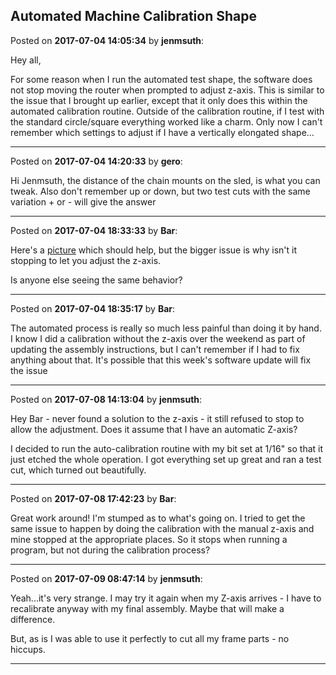 ## Automated Machine Calibration Shape
Posted on **2017-07-04 14:05:34** by **jenmsuth**:

Hey all, 

For some reason when I run the automated test shape, the software does not stop moving the router when prompted to adjust z-axis. This is similar to the issue that I brought up earlier, except that it only does this within the automated calibration routine. Outside of the calibration routine, if I test with the standard circle/square everything worked like a charm. Only now I can't remember which settings to adjust if I have a vertically elongated shape...

---

Posted on **2017-07-04 14:20:33** by **gero**:

Hi Jenmsuth, the distance of the chain mounts on the sled, is what you can tweak. Also don't remember up or down, but two test cuts with the same variation + or - will give the answer

---

Posted on **2017-07-04 18:33:33** by **Bar**:

Here's a [picture](//muut.com/u/maslowcnc/s1/:maslowcnc:4khO:tuningcalibration.jpg.jpg) which should help, but the bigger issue is why isn't it stopping to let you adjust the z-axis.

Is anyone else seeing the same behavior?

---

Posted on **2017-07-04 18:35:17** by **Bar**:

The automated process is really so much less painful than doing it by hand. I know I did a calibration without the z-axis over the weekend as part of updating the assembly instructions, but I can't remember if I had to fix anything about that. It's possible that this week's software update will fix the issue

---

Posted on **2017-07-08 14:13:04** by **jenmsuth**:

Hey Bar - never found a solution to the z-axis - it still refused to stop to allow the adjustment. Does it assume that I have an automatic Z-axis?

I decided to run the auto-calibration routine with my bit set at 1/16" so that it just etched the whole operation. I got everything set up great and ran a test cut, which turned out beautifully.

---

Posted on **2017-07-08 17:42:23** by **Bar**:

Great work around! I'm stumped as to what's going on. I tried to get the same issue to happen by doing the calibration with the manual z-axis and mine stopped at the appropriate places. So it stops when running a program, but not during the calibration process?

---

Posted on **2017-07-09 08:47:14** by **jenmsuth**:

Yeah...it's very strange. I may try it again when my Z-axis arrives - I have to recalibrate anyway with my final assembly. Maybe that will make a difference. 

But, as is I was able to use it perfectly to cut all my frame parts - no hiccups.

---

